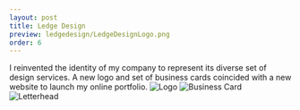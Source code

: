 ```yaml
---
layout: post
title: Ledge Design
preview: ledgedesign/LedgeDesignLogo.png
order: 6
---
```

I reinvented the identity of my company to represent its diverse set of design services. A new logo and set of business cards coincided with a new website to launch my online portfolio.
![Logo](LedgeDesignLogo.png)
![Business Card](LedgeDesignBusinessCard.png)
![Letterhead](LedgeDesignLetterhead.png)
